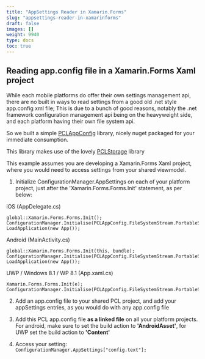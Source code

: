 ```yaml
---
title: "AppSettings Reader in Xamarin.Forms"
slug: "appsettings-reader-in-xamarinforms"
draft: false
images: []
weight: 9940
type: docs
toc: true
---
```


## Reading app.config file in a Xamarin.Forms Xaml project
While each mobile platforms do offer their own settings management api, there are no built in ways to read settings from a good old .net style app.config xml file;
This is due to a bunch of good reasons, notably the .net framework configuration management api being on the heavyweight side, and each platform having their own file system api.

So we built a simple [PCLAppConfig][1] library, nicely nuget packaged for your immediate consumption.

This library makes use of the lovely [PCLStorage][2] library

This example assumes you are developing a Xamarin.Forms Xaml project, where you would need to access settings from your shared viewmodel.

1. Initialize ConfigurationManager.AppSettings on each of your platform project, just after the 'Xamarin.Forms.Forms.Init' statement, as per below:


iOS (AppDelegate.cs)

    global::Xamarin.Forms.Forms.Init();
    ConfigurationManager.Initialise(PCLAppConfig.FileSystemStream.PortableStream.Current);
    LoadApplication(new App());

  [1]: https://www.nuget.org/packages/PCLAppConfig
  [2]: https://www.nuget.org/packages/pclstorage

Android (MainActivity.cs)

    global::Xamarin.Forms.Forms.Init(this, bundle);
    ConfigurationManager.Initialise(PCLAppConfig.FileSystemStream.PortableStream.Current);
    LoadApplication(new App());

UWP / Windows 8.1 / WP 8.1 (App.xaml.cs)

    Xamarin.Forms.Forms.Init(e);
    ConfigurationManager.Initialise(PCLAppConfig.FileSystemStream.PortableStream.Current);


2. Add an app.config file to your shared PCL project, and add your appSettings entries, as you would do with any app.config file


    <configuration>
        <appSettings>
            <add key="config.text" value="hello from app.settings!" />
        </appSettings>
    </configuration>

3. Add this PCL app.config file **as a linked file** on all your platform
    projects. For android, make sure to set the build action to
    **'AndroidAsset'**, for UWP set the build action to **'Content'**

4. Access your setting:
`ConfigurationManager.AppSettings["config.text"];`
    



